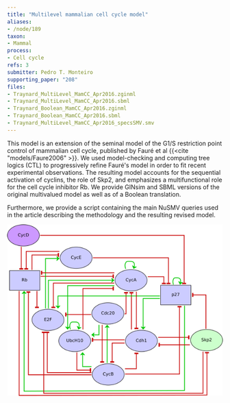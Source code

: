 ```yaml
---
title: "Multilevel mammalian cell cycle model"
aliases:
- /node/189
taxon: 
- Mammal
process: 
- Cell cycle
refs: 3
submitter: Pedro T. Monteiro
supporting_paper: "208"
files: 
- Traynard_MultiLevel_MamCC_Apr2016.zginml
- Traynard_MultiLevel_MamCC_Apr2016.sbml
- Traynard_Boolean_MamCC_Apr2016.zginml
- Traynard_Boolean_MamCC_Apr2016.sbml
- Traynard_MultiLevel_MamCC_Apr2016_specsSMV.smv
---
```



This model is an extension of the seminal model of the G1/S restriction point
control of mammalian cell cycle, published by Fauré et al {{<cite "models/Faure2006" >}}.
We used model-checking and computing tree logics (CTL) to progressively refine
Fauré's model in order to fit recent experimental observations. The resulting
model accounts for the sequential activation of cyclins, the role of Skp2, and
emphasizes a multifunctional role for the cell cycle inhibitor Rb.
We provide GINsim and SBML versions of the original multivalued model as well
as of a Boolean translation.

Furthermore, we provide a script containing the main NuSMV queries used in the
article describing the methodology and the resulting revised model.

![](Traynard_MultiLevelMamCC_Oct2015.png)


